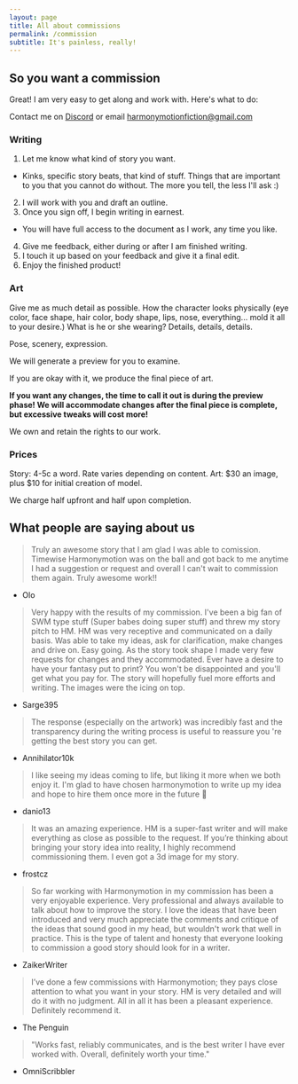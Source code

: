 ```yaml
---
layout: page
title: All about commissions
permalink: /commission
subtitle: It's painless, really!
---
```


## So you want a commission
Great! I am very easy to get along and work with. Here's what to do:

Contact me on [Discord](https://discord.gg/GEWKANC87g) or email [harmonymotionfiction@gmail.com](mailto:harmonymotionfiction@gmail.com)

### Writing
1. Let me know what kind of story you want.
- Kinks, specific story beats, that kind of stuff. Things that are important to you that you cannot do without. The more you tell, the less I'll ask :)
2. I will work with you and draft an outline.
3. Once you sign off, I begin writing in earnest.
- You will have full access to the document as I work, any time you like.
4. Give me feedback, either during or after I am finished writing.
5. I touch it up based on your feedback and give it a final edit.
6. Enjoy the finished product!

### Art
Give me as much detail as possible. How the character looks physically (eye color, face shape, hair color, body shape, lips, nose, everything... mold it all to your desire.) What is he or she wearing? Details, details, details.

Pose, scenery, expression.

We will generate a preview for you to examine.

If you are okay with it, we produce the final piece of art.

**If you want any changes, the time to call it out is during the preview phase! We will accommodate changes after the final piece is complete, but excessive tweaks will cost more!**

We own and retain the rights to our work.

### Prices
Story: 4-5c a word. Rate varies depending on content.
Art: $30 an image, plus $10 for initial creation of model.

We charge half upfront and half upon completion.

## What people are saying about us
> Truly an awesome story that I am glad I was able to comission. Timewise Harmonymotion was on the ball and got back to me anytime I had a suggestion or request and overall I can't wait to commission them again. Truly awesome work!!  
- Olo

> Very happy with the results of my commission.  I've been a big fan of SWM type stuff (Super babes doing super stuff) and threw my story pitch to HM.  HM was very receptive and communicated on a daily basis.  Was able to take my ideas, ask for clarification, make changes and drive on.  Easy going.  As the story took shape I made very few requests for changes and they accommodated.  Ever have a desire to have your fantasy put to print?  You won't be disappointed and you'll get what you pay for.  The story will hopefully fuel more efforts and writing.  The images were the icing on top.  
- Sarge395

> The response (especially on the artwork) was incredibly fast and the transparency during the writing process is useful to reassure you 're getting the best story you can get.  
- Annihilator10k

> I like seeing my ideas coming to life, but liking it more when we both enjoy it. I'm glad to have chosen harmonymotion to write up my idea and hope to hire them once more in the future 🙂  
- danio13

> It was an amazing experience. HM is a super-fast writer and will make everything as close as possible to the request. If you’re thinking about bringing your story idea into reality, I highly recommend commissioning them. I even got a 3d image for my story.  
- frostcz

> So far working with Harmonymotion in my commission has been a very enjoyable experience. Very professional and always available to talk about how to improve the story.
> I love the ideas that have been introduced and very much appreciate the comments and critique of the ideas that sound good in my head, but wouldn't work that well in practice. This is the type of talent and honesty that everyone looking to commission a good story should look for in a writer.  
- ZaikerWriter

> I’ve done a few commissions with Harmonymotion; they pays close attention to what you want in your story. HM is very detailed and will do it with no judgment. All in all it has been a pleasant experience. Definitely recommend it.
- The Penguin

> "Works fast, reliably communicates, and is the best writer I have ever worked with. Overall, definitely worth your time."
- OmniScribbler
